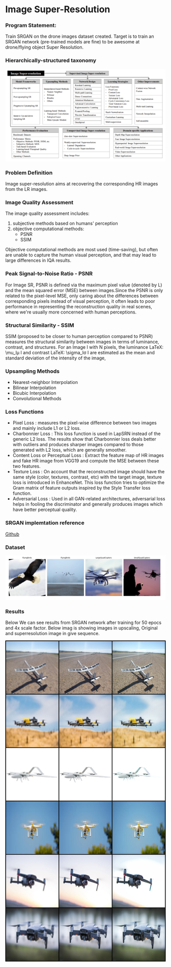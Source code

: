 # Image Super-Resolution

### Program Statement:
Train SRGAN on the drone images dataset created. Target is to train an SRGAN network (pre-trained models are fine) to be awesome at drone/flying object Super Resolution.

### Hierarchically-structured taxonomy

![taxonomy](assets/hierarchical_taxnomy.jpeg)

### Problem Definition 
Image super-resolution aims at recovering the corresponding HR images from the LR images.

### Image Quality Assessment
The image quality assessment includes:

1. subjective methods based on humans' perception
2. objective computational methods:
    - PSNR
    - SSIM

Objective computational methods are most used (time-saving), but often are unable to capture the human visual perception, and that may lead to large differences in IQA results.

### Peak Signal-to-Noise Ratio - PSNR

For Image SR, PSNR is defined via the maximum pixel value (denoted by L) and the mean squared error (MSE) between images.Since the PSNR is only related to the pixel-level MSE, only caring about the differences between corresponding pixels instead of visual perception, it often leads to poor performance in representing the reconstruction quality in real scenes, where we're usually more concerned with human perceptions.

### Structural Similarity - SSIM

SSIM (proposed to be closer to human perception compared to PSNR) measures the structural similarity between images in terms of luminance, contrast, and structures. For an Image I with N pixels, the luminance LaTeX: \mu_Iμ I and contrast LaTeX: \sigma_Iσ I are estimated as the mean and standard deviation of the intensity of the image, 

### Upsampling Methods
- Nearest-neighbor Interpolation
- Bilinear Interpolation
- Bicubic Interpolation
- Convolutional Methods

### Loss Functions
- Pixel Loss :        measures the pixel-wise difference between two images and mainly include L1 or L2 loss. 
- Charbonnier Loss :  This loss function is used in LapSRN instead of the generic L2 loss. The results show that Charbonnier loss deals better with outliers and                           produces sharper images compared to those generated with L2 loss, which are generally smoother.
- Content Loss or Perceptual Loss : Extract the feature map of HR images and fake HR image from VGG19 and compute the MSE between these two features. 
- Texture Loss :      On account that the reconstructed image should have the same style (color, textures, contrast, etc) with the target image, texture loss is                           introduced in EnhanceNet. This loss function tries to optimize the Gram matrix of feature outputs inspired by the Style Transfer loss                               function.
-  Adversarial Loss : Used in all GAN-related architectures, adversarial loss helps in fooling the discriminator and generally produces images which have better                           perceptual quality.

### SRGAN implemtation reference
[Github](https://github.com/leftthomas/SRGAN)

### Dataset

![data](assets/dataset.jpeg)

### Results
Below We can see results from SRGAN network after training for 50 epocs and 4x scale factor.
Below imag is showing images in upscaling, Original and superresolution image in give sequence.


![data](assets/results.jpeg)






